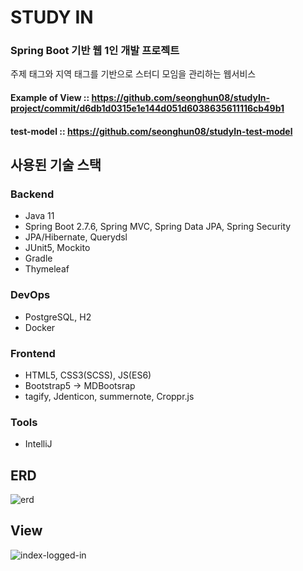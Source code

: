 # STUDY IN
### Spring Boot 기반 웹 1인 개발 프로젝트<br/>
주제 태그와 지역 태그를 기반으로 스터디 모임을 관리하는 웹서비스<br/>

#### Example of View :: https://github.com/seonghun08/studyIn-project/commit/d6db1d0315e1e144d051d6038635611116cb49b1
#### test-model :: https://github.com/seonghun08/studyIn-test-model

## 사용된 기술 스택
### Backend
* Java 11
* Spring Boot 2.7.6, Spring MVC, Spring Data JPA, Spring Security
* JPA/Hibernate, Querydsl
* JUnit5, Mockito
* Gradle
* Thymeleaf

### DevOps
* PostgreSQL, H2
* Docker

### Frontend
* HTML5, CSS3(SCSS), JS(ES6)
* Bootstrap5 -> MDBootsrap
* tagify, Jdenticon, summernote, Croppr.js

### Tools
* IntelliJ

## ERD
![erd](https://user-images.githubusercontent.com/68460507/213635133-19dab775-bd2c-423c-91e1-2117eb59d0a9.PNG)

## View
![index-logged-in](https://user-images.githubusercontent.com/68460507/211349795-b5c36ad6-3847-437b-9afd-92935941b31e.PNG)
